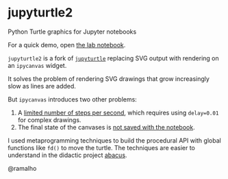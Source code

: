 # jupyturtle2
Python Turtle graphics for Jupyter notebooks

For a quick demo, open [the lab notebook](lab.ipynb).

`jupyturtle2` is a fork of [`jupyturtle`](https://github.com/ramalho/jupyturtle)
replacing SVG output with rendering on an `ipycanvas` widget.

It solves the problem of rendering SVG drawings that grow increasingly slow as lines are added.

But `ipycanvas` introduces two other problems:

1. A [limited number of steps per second](https://ipycanvas.readthedocs.io/en/latest/basic_usage.html#optimizing-drawings), which requires using `delay=0.01` for complex drawings.
2. The final state of the canvases is [not saved with the notebook](https://ipycanvas.readthedocs.io/en/latest/advanced.html).

I used metaprogramming techniques to build the procedural API
with global functions like `fd()` to move the turtle.
The techniques are easier to understand in the didactic project
[abacus](https://github.com/fluentpython/abacus).

@ramalho
